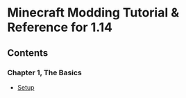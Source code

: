 # Minecraft Modding Tutorial & Reference for 1.14

## Contents

### Chapter 1, The Basics
* [Setup](chapter1/setup.html)
